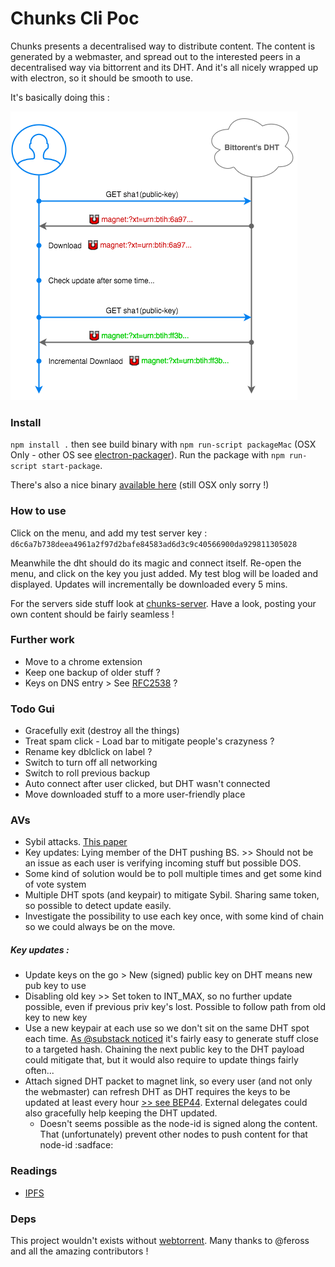 # Chunks Cli Poc

Chunks presents a decentralised way to distribute content. The content is generated by a webmaster, and spread out to the interested peers in a decentralised way via bittorrent and its DHT. And it's all nicely wrapped up with electron, so it should be smooth to use.

It's basically doing this :

![](desc.png)

### Install

`npm install .` then see build binary with `npm run-script packageMac` (OSX Only - other OS see [electron-packager](https://github.com/maxogden/electron-packager)). Run the package with `npm run-script start-package`.

There's also a nice binary [available here](https://github.com/pldubouilh/chunks-gui/releases/download/v0.1/Chunks.zip) (still OSX only sorry !)

### How to use

Click on the menu, and add my test server key : `d6c6a7b738deea4961a2f97d2bafe84583ad6d3c9c40566900da929811305028`

Meanwhile the dht should do its magic and connect itself. Re-open the menu, and click on the key you just added. My test blog will be loaded and displayed. Updates will incrementally be downloaded every 5 mins.

For the servers side stuff look at [chunks-server](https://github.com/pldubouilh/chunks-server). Have a look, posting your own content should be fairly seamless !

### Further work

* Move to a chrome extension
* Keep one backup of older stuff ?
* Keys on DNS entry > See [RFC2538](https://tools.ietf.org/html/rfc2538}) ?


### Todo Gui

* Gracefully exit (destroy all the things)
* Treat spam click - Load bar to mitigate people's crazyness ?
* Rename key dblclick on label ?
* Switch to turn off all networking
* Switch to roll previous backup
* Auto connect after user clicked, but DHT wasn't connected
* Move downloaded stuff to a more user-friendly place

### AVs

* Sybil attacks. [This paper](https://www.cl.cam.ac.uk/~lw525/publications/security.pdf)
* Key updates: Lying member of the DHT pushing BS. >> Should not be an issue as each user is verifying incoming stuff but possible DOS.
* Some kind of solution would be to poll multiple times and get some kind of vote system
* Multiple DHT spots (and keypair) to mitigate Sybil. Sharing same token, so possible to detect update easily.
* Investigate the possibility to use each key once, with some kind of chain so we could always be on the move.


##### Key updates :

* Update keys on the go > New (signed) public key on DHT means new pub key to use
* Disabling old key  >> Set token to INT_MAX, so no further update possible, even if previous priv key's lost. Possible to follow path from old key to new key
* Use a new keypair at each use so we don't sit on the same DHT spot each time. [As @substack noticed](https://gist.github.com/substack/eadd13302d785dc13aac) it's fairly easy to generate stuff close to a targeted hash. Chaining the next public key to the DHT payload could mitigate that, but it would also require to update things fairly often...
* Attach signed DHT packet to magnet link, so every user (and not only the webmaster) can refresh DHT as DHT requires the keys to be updated at least every hour [>> see BEP44](http://www.bittorrent.org/beps/bep_0044.html). External delegates could also gracefully help keeping the DHT updated.
  * Doesn't seems possible as the node-id is signed along the content. That (unfortunately) prevent other nodes to push content for that node-id :sadface:

### Readings

* [IPFS](https://github.com/ipfs/ipfs/blob/master/papers/ipfs-cap2pfs/ipfs-p2p-file-system.pdf?raw=true)

### Deps

This project wouldn't exists without [webtorrent](https://github.com/feross/webtorrent). Many thanks to @feross and all the amazing contributors !
